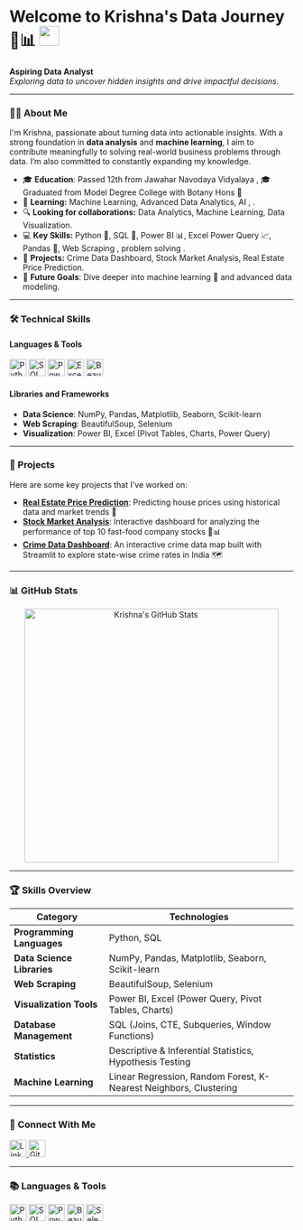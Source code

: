 # Welcome to Krishna's Data Journey 🚀📊 <img src="https://emojis.slackmojis.com/emojis/images/1536351075/4592/wave_hello.gif?1536351075" width="35px">

**Aspiring Data Analyst**  
*Exploring data to uncover hidden insights and drive impactful decisions.*

---

### 👨‍💻 About Me

I'm Krishna, passionate about turning data into actionable insights. With a strong foundation in **data analysis** and **machine learning**, I aim to contribute meaningfully to solving real-world business problems through data. I’m also committed to constantly expanding my knowledge.


- 🎓 **Education**: Passed 12th from Jawahar Navodaya Vidyalaya ,
                 🎓 Graduated from Model Degree College with Botany Hons 🌿
-  🌱 **Learning:** Machine Learning, Advanced Data Analytics, AI , .
- 🔍 **Looking for collaborations:** Data Analytics, Machine Learning, Data Visualization.
- 💻 **Key Skills:** Python 🐍, SQL 💾, Power BI 📊, Excel Power Query 📈, Pandas 🐼, Web Scraping , problem solving .
- 🚀 **Projects:** Crime Data Dashboard, Stock Market Analysis, Real Estate Price Prediction.
-  🎯 **Future Goals**: Dive deeper into machine learning 🤖 and advanced data modeling.
  




---

### 🛠️ Technical Skills

#### **Languages & Tools**  
<p align="left">
  <img src="https://img.shields.io/badge/Python-3776AB?style=for-the-badge&logo=python&logoColor=white" height="30" alt="Python Badge" />
  <img src="https://img.shields.io/badge/SQL-316192?style=for-the-badge&logo=postgresql&logoColor=white" height="30" alt="SQL Badge" />
  <img src="https://img.shields.io/badge/Power%20BI-F2C811?style=for-the-badge&logo=power-bi&logoColor=black" height="30" alt="Power BI Badge" />
  <img src="https://img.shields.io/badge/Excel-217346?style=for-the-badge&logo=microsoft-excel&logoColor=white" height="30" alt="Excel Badge" />
  <img src="https://img.shields.io/badge/BeautifulSoup-3B3B3B?style=for-the-badge&logo=beautifulsoup&logoColor=white" height="30" alt="BeautifulSoup Badge" />
</p>

#### **Libraries and Frameworks**  
- **Data Science**: NumPy, Pandas, Matplotlib, Seaborn, Scikit-learn  
- **Web Scraping**: BeautifulSoup, Selenium  
- **Visualization**: Power BI, Excel (Pivot Tables, Charts, Power Query)

---

### 🔑 Projects

Here are some key projects that I’ve worked on:

- **[Real Estate Price Prediction](#)**: Predicting house prices using historical data and market trends 🏡
- **[Stock Market Analysis](#)**: Interactive dashboard for analyzing the performance of top 10 fast-food company stocks 🍔📊
- **[Crime Data Dashboard](#)**: An interactive crime data map built with Streamlit to explore state-wise crime rates in India 🗺️

---

### 📊 GitHub Stats

<p align="center">
  <img src="https://github-readme-stats.vercel.app/api?username=krish-na-1010&show_icons=true&theme=radical" width="450" alt="Krishna's GitHub Stats" />
</p>

---

### 🏆 Skills Overview

| **Category**               | **Technologies**                                                                 |
| ---------------------------| ------------------------------------------------------------------------------- |
| **Programming Languages**   | Python, SQL                                                                    |
| **Data Science Libraries**  | NumPy, Pandas, Matplotlib, Seaborn, Scikit-learn                                |
| **Web Scraping**            | BeautifulSoup, Selenium                                                        |
| **Visualization Tools**     | Power BI, Excel (Power Query, Pivot Tables, Charts)                            |
| **Database Management**     | SQL (Joins, CTE, Subqueries, Window Functions)                                  |
| **Statistics**              | Descriptive & Inferential Statistics, Hypothesis Testing                        |
| **Machine Learning**        | Linear Regression, Random Forest, K-Nearest Neighbors, Clustering               |

---

### 💼 Connect With Me

<p align="left">
  <a href="https://www.linkedin.com/in/krushna-chandra-nayak-b18a55176/">
    <img src="https://img.shields.io/badge/LinkedIn-0A66C2?style=for-the-badge&logo=linkedin&logoColor=white" height="30" alt="LinkedIn Badge" />
  </a>
  <a href="https://github.com/krish-na-1010">
    <img src="https://img.shields.io/badge/GitHub-171515?style=for-the-badge&logo=github&logoColor=white" height="30" alt="GitHub Badge" />
  </a>
</p>

---

### 📚 **Languages & Tools**

<p align="left">
  <img src="https://img.shields.io/badge/Python-3776AB?style=for-the-badge&logo=python&logoColor=white" height="30" alt="Python Badge" />
  <img src="https://img.shields.io/badge/SQL-316192?style=for-the-badge&logo=postgresql&logoColor=white" height="30" alt="SQL Badge" />
  <img src="https://img.shields.io/badge/Power%20BI-F2C811?style=for-the-badge&logo=power-bi&logoColor=black" height="30" alt="Power BI Badge" />
  <img src="https://img.shields.io/badge/BeautifulSoup-3B3B3B?style=for-the-badge&logo=beautifulsoup&logoColor=white" height="30" alt="BeautifulSoup Badge" />
  <img src="https://img.shields.io/badge/Selenium-43B02A?style=for-the-badge&logo=selenium&logoColor=white" height="30" alt="Selenium Badge" />
</p>
